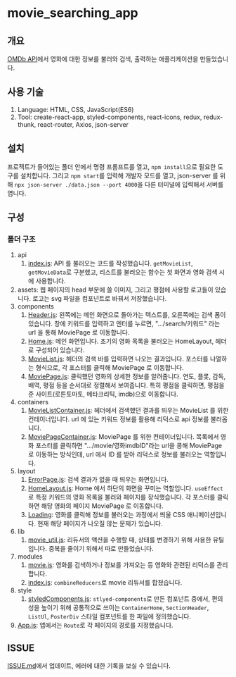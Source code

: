 # movie_searching_app

## 개요

[OMDb API](http://www.omdbapi.com/)에서 영화에 대한 정보를 불러와 검색, 출력하는 애플리케이션을 만들었습니다.

## 사용 기술

1. Language: HTML, CSS, JavaScript(ES6)
1. Tool: create-react-app, styled-components, react-icons, redux, redux-thunk, react-router, Axios, json-server

## 설치

프로젝트가 들어있는 폴더 안에서 명령 프롬프트를 열고, `npm install`으로 필요한 도구를 설치합니다. 그리고 `npm start`를 입력해 개발자 모드를 열고, json-server 를 위해 `npx json-server ./data.json --port 4000`을 다른 터미널에 입력해서 서버를 엽니다.

## 구성

### 폴더 구조

1. api
    1. [index.js](https://github.com/chinsanchung/movie_searching_app/blob/master/src/api/index.js): API 를 불러오는 코드를 작성했습니다. `getMovieList`, `getMovieData`로 구분했고, 리스트를 불러오는 함수는 첫 화면과 영화 검색 시에 사용합니다.
1. assets: 웹 페이지의 head 부분에 쓸 이미지, 그리고 평점에 사용할 로고들이 있습니다. 로고는 svg 파일을 컴포넌트로 바꿔서 저장했습니다.
1. components
    1. [Header.js](https://github.com/chinsanchung/movie_searching_app/blob/master/src/components/Header.js): 왼쪽에는 메인 화면으로 돌아가는 텍스트를, 오른쪽에는 검색 폼이 있습니다. 창에 키워드를 입력하고 엔터를 누르면, ".../search/키워드" 라는 url 을 통해 MoviePage 로 이동합니다.
    1. [Home.js](https://github.com/chinsanchung/movie_searching_app/blob/master/src/components/Home.js): 메인 화면입니다. 초기의 영화 목록을 불러오는 HomeLayout, 헤더로 구성되어 있습니다.
    1. [MovieList.js](https://github.com/chinsanchung/movie_searching_app/blob/master/src/components/MovieList.js): 헤더의 검색 바를 입력하면 나오는 결과입니다. 포스터를 나열하는 형식으로, 각 포스터를 클릭해 MoviePage 로 이동합니다.
    1. [MoviePage.js](https://github.com/chinsanchung/movie_searching_app/blob/master/src/components/MoviePage.js): 클릭했던 영화의 상세한 정보를 알려줍니다. 연도, 플롯, 감독, 배역, 평점 등을 순서대로 정렬해서 보여줍니다. 특히 평점을 클릭하면, 평점을 준 사이트(로튼토마토, 메타크리틱, imdb)으로 이동합니다.
1. containers
    1. [MovieListContainer.js](https://github.com/chinsanchung/movie_searching_app/blob/master/src/containers/MovieListContainer.js): 헤더에서 검색했던 결과를 띄우는 MovieList 를 위한 컨테이너입니다. url 에 있는 키워드 정보를 활용해 리덕스로 api 정보를 불러옵니다.
    1. [MoviePageContainer.js](https://github.com/chinsanchung/movie_searching_app/blob/master/src/containers/MoviePageContainer.js): MoviePage 를 위한 컨테이너입니다. 목록에서 영화 포스터를 클릭하면 ".../movie/영화imdbID"라는 url을 콩해 MoviePage 로 이동하는 방식인데, url 에서 ID 를 받아 리덕스로 정보를 불러오는 역할입니다.
1. layout
    1. [ErrorPage.js](https://github.com/chinsanchung/movie_searching_app/blob/master/src/layout/ErroPage.js): 검색 결과가 없을 때 띄우는 화면입니다.
    1. [HomeLayout.js](https://github.com/chinsanchung/movie_searching_app/blob/master/src/layout/HomeLayout.js): Home 에서 하단의 화면을 꾸미는 역할입니다. `useEffect`로 특정 키워드의 영화 목록을 불러와 페이지를 장식했습니다. 각 포스터를 클릭하면 해당 영화의 페이지 MoviePage 로 이동합니다.
    1. [Loading](https://github.com/chinsanchung/movie_searching_app/blob/master/src/layout/Loading.js): 영화를 클릭해 정보를 불러오는 과정에서 띄울 CSS 애니메이션입니다. 현재 해당 페이지가 나오질 않는 문제가 있습니다.
1. lib
    1. [movie_util.js](https://github.com/chinsanchung/movie_searching_app/blob/master/src/lib/movie_util.js): 리듀서의 액션을 수행할 때, 상태를 변경하기 위해 사용한 유틸입니다. 중복을 줄이기 위해서 따로 만들었습니다.
1. modules
    1. [movie.js](https://github.com/chinsanchung/movie_searching_app/blob/master/src/modules/movie.js): 영화를 검색하거나 정보를 가져오는 등 영화와 관련된 리덕스를 관리합니다.
    1. [index.js](https://github.com/chinsanchung/movie_searching_app/blob/master/src/modules/index.js): `combineReducers`로 movie 리듀서를 합쳤습니다.
1. style
    1. [styledComponents.js](https://github.com/chinsanchung/movie_searching_app/blob/master/src/style/styledComponents.js): `stlyed-components`로 만든 컴포넌트 중에서, 편의성을 높이기 위해 공통적으로 쓰이는 `ContainerHome`, `SectionHeader`, `ListUl`, `PosterDiv` 스타일 컴포넌트를 한 파일에 정의했습니다.
1. [App.js](https://github.com/chinsanchung/movie_searching_app/blob/master/src/App.js): 앱에서는 `Route`로 각 페이지의 경로를 지정했습니다.

## ISSUE

[ISSUE.md](https://github.com/chinsanchung/movie_searching_app/blob/master/ISSUE.md)에서 업데이트, 에러에 대한 기록을 보실 수 있습니다.
